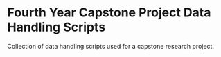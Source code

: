 # Fourth Year Capstone Project Data Handling Scripts
Collection of data handling scripts used for a capstone research project.
